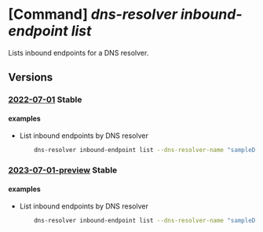 # [Command] _dns-resolver inbound-endpoint list_

Lists inbound endpoints for a DNS resolver.

## Versions

### [2022-07-01](/Resources/mgmt-plane/L3N1YnNjcmlwdGlvbnMve30vcmVzb3VyY2Vncm91cHMve30vcHJvdmlkZXJzL21pY3Jvc29mdC5uZXR3b3JrL2Ruc3Jlc29sdmVycy97fS9pbmJvdW5kZW5kcG9pbnRz/2022-07-01.xml) **Stable**

<!-- mgmt-plane /subscriptions/{}/resourcegroups/{}/providers/microsoft.network/dnsresolvers/{}/inboundendpoints 2022-07-01 -->

#### examples

- List inbound endpoints by DNS resolver
    ```bash
        dns-resolver inbound-endpoint list --dns-resolver-name "sampleDnsResolver" --resource- group "sampleResourceGroup"
    ```

### [2023-07-01-preview](/Resources/mgmt-plane/L3N1YnNjcmlwdGlvbnMve30vcmVzb3VyY2Vncm91cHMve30vcHJvdmlkZXJzL21pY3Jvc29mdC5uZXR3b3JrL2Ruc3Jlc29sdmVycy97fS9pbmJvdW5kZW5kcG9pbnRz/2023-07-01-preview.xml) **Stable**

<!-- mgmt-plane /subscriptions/{}/resourcegroups/{}/providers/microsoft.network/dnsresolvers/{}/inboundendpoints 2023-07-01-preview -->

#### examples

- List inbound endpoints by DNS resolver
    ```bash
        dns-resolver inbound-endpoint list --dns-resolver-name "sampleDnsResolver" --resource- group "sampleResourceGroup"
    ```
